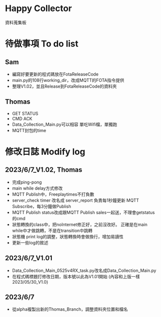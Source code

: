 # Happy Collector

資料蒐集板

# 待做事項 To do list

## Sam
* 編寫好要更新的程式碼放在FotaReleaseCode
* main.py的108行working_dir，改成MQTT的FOTA指令提供
* 整理V1.02，並且Release到FotaReleaseCode的資料夾

## Thomas
* GET STATUS
* CMD ACK
* Data_Collection_Main.py可以相容 單吃Wifi檔，單獨跑
* MQTT封包的time


# 修改日誌 Modify log

## 2023/6/7_V1.02,  Thomas
* 完成ping-pong
* main while delay方式修改
* MQTT Publish中，Freeplaytimes不打負數
* server_check timer 改名成 server_report
負責每1秒鐘更新 MQTT Subscribe，每3分鐘做Publish
* MQTT Publish status改成跟MQTT Publish sales一起送，不理會getstatus的cmd
* 狀態轉換的class中，把noInternet修正好，之前沒改好。
正確是在main while中才做跳轉，不是在transition中跳轉
* 狀態機 print log的調整，狀態轉換時會做換行，增加易讀性
* 更新一些log的敘述

## 2023/6/7_V1.01
* Data_Collection_Main_0525v4RX_task.py改名成Data_Collection_Main.py
* 在程式碼標題打修改日期，版本號以此為V1.01開始 (內容和上版一樣2023/05/30_V1.0)

## 2023/6/7
* 從alpha複製出新的Thomas_Branch，調整資料夾位置和檔名